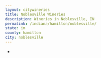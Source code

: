 ```yaml
---
layout: citywineries
title: Noblesville Wineries
description: Wineries in Noblesville, IN
permalink: /indiana/hamilton/noblesville/
state: in
county: hamilton
city: noblesville
---
```

-
